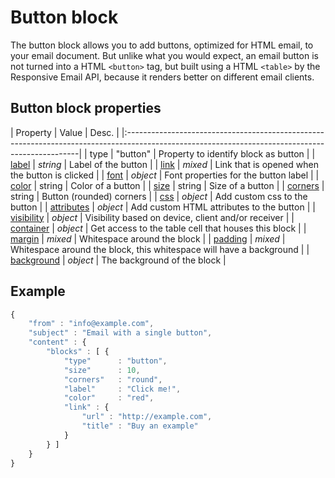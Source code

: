 # Button block

The button block allows you to add buttons, optimized for HTML email, to your 
email document. But unlike what you would expect, an email button is not turned 
into a HTML `<button>` tag, but built using a HTML `<table>` by the Responsive 
Email API, because it renders better on different email clients.

## Button block properties
| Property | Value | Desc.                                                                                                                        |
|:------------------------------------------------------------------------------------------------------------------------------------------------|
| type | "button" | Property to identify block as button                                                                                          |
| [label](copernica-docs:ResponsiveEmail/json/property-button-label) | _string_ | Label of the button                                             |
| [link](copernica-docs:ResponsiveEmail/json/property-link) | _mixed_ | Link that is opened when the button is clicked                            |
| [font](copernica-docs:ResponsiveEmail/json/property-font) | _object_ | Font properties for the button label                                     |
| [color](copernica-docs:ResponsiveEmail/json/property-button-color) | string | Color of a button                                                 |
| [size](copernica-docs:ResponsiveEmail/json/property-button-size) | string | Size of a button                                                    |
| [corners](copernica-docs:ResponsiveEmail/json/property-button-corners) | string | Button (rounded) corners                                      |
| [css](copernica-docs:ResponsiveEmail/json/property-css) | _object_ | Add custom css to the button                                               |
| [attributes](copernica-docs:ResponsiveEmail/json/property-attributes) | _object_ | Add custom HTML attributes to the button                     |
| [visibility](copernica-docs:ResponsiveEmail/json/property-visibility) | _object_ | Visibility based on device, client and/or receiver           |
| [container](copernica-docs:ResponsiveEmail/json/property-container) | _object_ | Get access to the table cell that houses this block            |
| [margin](copernica-docs:ResponsiveEmail/json/property-margin) | _mixed_ | Whitespace around the block                                           |
| [padding](copernica-docs:ResponsiveEmail/json/property-padding) | _mixed_ | Whitespace around the block, this whitespace will have a background |
| [background](copernica-docs:ResponsiveEmail/json/property-background) | _object_ | The background of the block                                  |

## Example

```javascript
{
    "from" : "info@example.com",
    "subject" : "Email with a single button",
    "content" : {
        "blocks" : [ {
            "type"      : "button",
            "size"      : 10,
            "corners"   : "round",
            "label"     : "Click me!",
            "color"     : "red",
            "link" : {
                "url" : "http://example.com",
                "title" : "Buy an example"
            }
        } ]
    }
}
```
